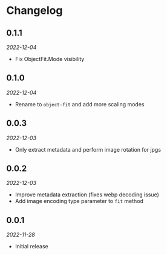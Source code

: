 # Changelog

## 0.1.1

_2022-12-04_

* Fix ObjectFit.Mode visibility

## 0.1.0

_2022-12-04_

* Rename to `object-fit` and add more scaling modes

## 0.0.3

_2022-12-03_

* Only extract metadata and perform image rotation for jpgs

## 0.0.2

_2022-12-03_

* Improve metadata extraction (fixes webp decoding issue)
* Add image encoding type parameter to `fit` method

## 0.0.1

_2022-11-28_

* Initial release